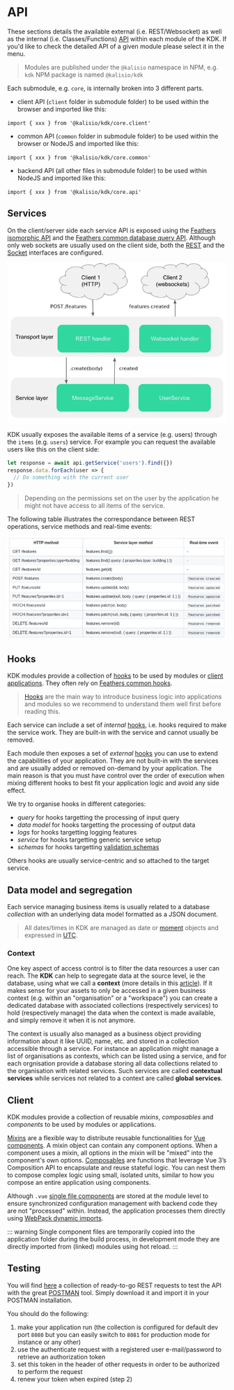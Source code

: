 # API

These sections details the available external (i.e. REST/Websocket) as well as the internal (i.e. Classes/Functions) [API](https://en.wikipedia.org/wiki/Application_programming_interface) within each module of the KDK. If you'd like to check the detailed API of a given module please select it in the menu.

> Modules are published under the `@kalisio` namespace in NPM, e.g. `kdk` NPM package is named `@kalisio/kdk`

Each submodule, e.g. `core`, is internally broken into 3 different parts.

* client API (`client` folder in submodule folder) to be used within the browser and imported like this:

`import { xxx } from '@kalisio/kdk/core.client'`

* common API (`common` folder in submodule folder)  to be used within the browser or NodeJS and imported like this:

`import { xxx } from '@kalisio/kdk/core.common'`

* backend API (all other files in submodule folder) to be used within NodeJS and imported like this:

`import { xxx } from '@kalisio/kdk/core.api'`

## Services

On the client/server side each service API is exposed using the [Feathers isomorphic API](https://docs.feathersjs.com/api/client.html) and the [Feathers common database query API](https://docs.feathersjs.com/api/databases/querying.html). Although only web sockets are usually used on the client side, both the [REST](https://docs.feathersjs.com/api/express.html) and the [Socket](https://docs.feathersjs.com/api/socketio.html) interfaces are configured.

![Feathers Services](./../.vitepress/public/images/feathers-services.png)

KDK usually exposes the available items of a service (e.g. users) through the `items` (e.g. `users`) service. For example you can request the available users like this on the client side:
```javascript
let response = await api.getService('users').find({})
response.data.forEach(user => {
  // Do something with the current user
})
```

> Depending on the permissions set on the user by the application he might not have access to all items of the service.

The following table illustrates the correspondance between REST operations, service methods and real-time events:

![Feathers Services](./../.vitepress/public/images/operations-methods-events.png)

## Hooks

KDK modules provide a collection of [hooks](https://docs.feathersjs.com/api/hooks.html) to be used by modules or [client applications](https://docs.feathersjs.com/api/client.html). They often rely on [Feathers common hooks](https://docs.feathersjs.com/api/hooks-common.html).

> [Hooks](https://docs.feathersjs.com/api/hooks.html) are the main way to introduce business logic into applications and modules so we recommend to understand them well first before reading this.

Each service can include a set of *internal* [hooks](https://docs.feathersjs.com/api/hooks.html), i.e. hooks required to make the service work. They are built-in with the service and cannot usually be removed.

Each module then exposes a set of *external* [hooks](https://docs.feathersjs.com/api/hooks.html) you can use to extend the capabilities of your application. They are not built-in with the services and are usually added or removed on-demand by your application. The main reason is that you must have control over the order of execution when mixing different hooks to best fit your application logic and avoid any side effect.

We try to organise hooks in different categories:
* *query* for hooks targetting the processing of input query
* *data model* for hooks targetting the processing of output data
* *logs* for hooks targetting logging features
* *service* for hooks targetting generic service setup
* *schemas* for hooks targetting [validation schemas](https://docs.feathersjs.com/api/schema/validators.html)

Others hooks are usually service-centric and so attached to the target service.

## Data model and segregation

Each service managing business items is usually related to a database *collection* with an underlying data model formatted as a JSON document.

> All dates/times in KDK are managed as date or [moment](https://momentjs.com) objects and expressed in [UTC](https://en.wikipedia.org/wiki/Coordinated_Universal_Time).

### Context

One key aspect of access control is to filter the data resources a user can reach. The **KDK** can help to segregate data at the source level, ie the database, using what we call a **context** (more details in this [article](https://blog.feathersjs.com/access-control-strategies-with-feathersjs-72452268739d)). If it makes sense for your assets to only be accessed in a given business context (e.g. within an "organisation" or a "workspace") you can create a dedicated database with associated collections (respectively services) to hold (respectively manage) the data when the context is made available, and simply remove it when it is not anymore.

The context is usually also managed as a business object providing information about it like UUID, name, etc. and stored in a collection accessible through a service. For instance an application might manage a list of organisations as contexts, which can be listed using a service, and for each orgnisation provide a database storing all data collections related to the organisation with related services. Such services are called **contextual services** while services not related to a context are called **global services**.

## Client

KDK modules provide a collection of reusable *mixins*, *composables* and *components* to be used by modules or applications.

[Mixins](https://vuejs.org/v2/guide/mixins.html) are a flexible way to distribute reusable functionalities for [Vue components](https://vuejs.org/v2/guide/components.html). A mixin object can contain any component options. When a component uses a mixin, all options in the mixin will be "mixed" into the component's own options. [Composables](https://vuejs.org/guide/reusability/composables.html) are functions that leverage Vue 3’s Composition API to encapsulate and reuse stateful logic. You can nest them to compose complex logic using small, isolated units, similar to how you compose an entire application using components.

Although `.vue` [single file components](https://vuejs.org/v2/guide/single-file-components.html) are stored at the module level to ensure synchronized configuration management with backend code they are not "processed" within. Instead, the application processes them directly using [WebPack dynamic imports](https://medium.com/front-end-hacking/webpack-and-dynamic-imports-doing-it-right-72549ff49234).

::: warning
Single component files are temporarily copied into the application folder during the build process, in development mode they are directly imported from (linked) modules using hot reload.
:::
  
## Testing

You will find [here](https://documenter.getpostman.com/view/3473756/RztfxCRc) a collection of ready-to-go REST requests to test the API with the great [POSTMAN](https://www.getpostman.com/) tool. Simply download it and import it in your POSTMAN installation.

You should do the following:
1. make your application run (the collection is configured for default dev port `8080` but you can easily switch to `8081` for production mode for instance or any other)
2. use the authenticate request with a registered user e-mail/password to retrieve an authorization token
3. set this token in the header of other requests in order to be authorized to perform the request
4. renew your token when expired (step 2)

